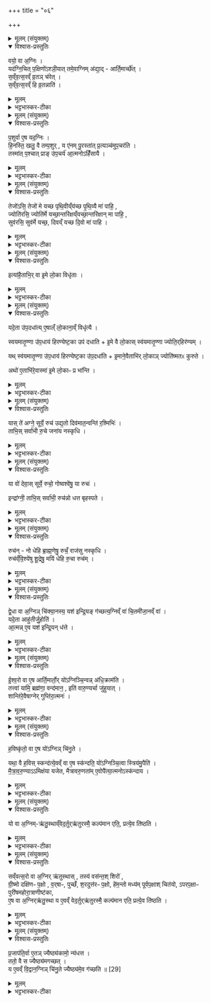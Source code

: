 +++
title = "०६"

+++


<details><summary>मूलम् (संयुक्तम्)</summary>

वयो॒ वा अ॒ग्निर्यद॑ग्नि॒चित्प॒क्षिणो॑ऽश्ञी॒यात्तमे॒वाग्निम॑द्या॒दार्ति॒मार्च्छे॑त्सव्ँवत्स॒रव्ँव्र॒तञ्च॑रेत्सव्ँवत्स॒रँ हि व्र॒तन्नाति॑
</details>

<details open><summary>विश्वास-प्रस्तुतिः</summary>

वयो॒ वा अ॒ग्निः ।  
यद॑ग्नि॒चित् प॒क्षिणो॑ऽश्ञी॒यात् तमे॒वाग्निम् अ॑द्या॒द् - आर्ति॒मार्च्छे॑त् ।  
स॒व्ँव॒त्स॒रव्ँ व्र॒तञ् च॑रेत् ।  
स॒व्ँव॒त्स॒रव्ँ हि व्र॒तन्नाति॑ ।  
</details>

<details><summary>मूलम्</summary>

वयो॒ वा अ॒ग्निः ।  
यद॑ग्नि॒चित् प॒क्षिणो॑ऽश्ञी॒यात् तमे॒वाग्निम् अ॑द्या॒द् - आर्ति॒मार्च्छे॑त् ।  
स॒व्ँव॒त्स॒रव्ँ व्र॒तञ् च॑रेत् ।  
स॒व्ँव॒त्स॒रव्ँ हि व्र॒तन्नाति॑ ।  
</details>

<details><summary>भट्टभास्कर-टीका</summary>

1वयो वा इत्यादि ॥ श्येनाकारत्वात् पक्षी भवत्यग्निः । तस्माद्यदग्निचित्पक्षिणोश्नीयात् पक्षिणो मांसमश्नीयात् तमेवाग्निमद्यात् । तत आर्तिं गच्छेत् म्रियेत । 'उपसर्गादृतिधातौ' इति वृद्धिः । तस्मात्संवत्सरं न मांसमश्नीयादिति विधिः । यस्मात्संवत्सरविधिर्नात्येति ततस्संवत्सरादूर्ध्वमनुवर्त ते । 'ससाधनां क्रियां उपसर्ग आह' इति सोपसर्गक्रियापदमध्याह्रियते । संवत्सरादर्वागेव सर्वव्रतं प्रवर्तते नाति नोर्ध्वम् ॥
</details>

<details><summary>मूलम् (संयुक्तम्)</summary>

प॒शुर्वा ए॒ष यद॒ग्निर्‌हि॒नस्ति॒ खलु॒ वै तम्प॒शुर्य ए॑नम्पु॒रस्ता॑त्प्र॒त्यञ्च॑मुप॒चर॑ति॒ तस्मा॑त्प॒श्चात्प्राङु॑प॒चर्य॑ आ॒त्मनोऽहिँ॑सायै॒
</details>

<details open><summary>विश्वास-प्रस्तुतिः</summary>

प॒शुर्वा ए॒ष यद॒ग्निः ।  
‌हि॒नस्ति॒ खलु॒ वै तम्प॒शुर् , य ए॑नम् पु॒रस्ता॑त् प्र॒त्यञ्च॑मुप॒चर॑ति ।  
तस्मा॑त् प॒श्चात् प्राङ् उ॑प॒चर्य॑ आ॒त्मनोऽहिँ॑सायै ।  
</details>

<details><summary>मूलम्</summary>

प॒शुर्वा ए॒ष यद॒ग्निः ।  
‌हि॒नस्ति॒ खलु॒ वै तम्प॒शुर् , य ए॑नम् पु॒रस्ता॑त् प्र॒त्यञ्च॑मुप॒चर॑ति ।  
तस्मा॑त् प॒श्चात् प्राङ् उ॑प॒चर्य॑ आ॒त्मनोऽहिँ॑सायै ।  
</details>

<details><summary>भट्टभास्कर-टीका</summary>

2पशुर्वा इत्यादि ॥ लुप्तोपमेयम् । यथा पशुः प्रतिकूलकारिणमाभिमुख्येन स्थितं हिनस्ति एवमयमग्निः । यस्मादेवं तस्मात्पशुसदृशोयमग्निः तमपि हिनस्ति । कं? य एनं पुरस्तात् पूर्वस्यां दिशि स्थितः प्रत्यङ्मुखः स प्रत्यञ्चं प्रतिमुखावस्थितमुपचरति आरोहणोपधानप्रोक्षणादिकमस्य करोति । तस्मात्पश्चादपरस्यां दिशि स्थितेन प्राङ्मुखोग्निः उपचर्यः उपचरितव्य इति विधिः । आत्मन एवाहिंसार्थम् । छान्दसो यत् ॥
</details>

<details><summary>मूलम् (संयुक्तम्)</summary>

तेजो॑ऽसि॒ तेजो॑ मे यच्छ पृथि॒वीँय्य॑च्छ [24]  
पृ॒थि॒व्यै मा॑ पाहि॒ ज्योति॑रसि॒ ज्योति॑र्मे यच्छा॒न्तरि॑क्षँय्यच्छा॒न्तरि॑क्षान्मा पाहि॒ सुव॑रसि॒ सुव॑र्मे यच्छ॒ दिव॑य्ँयच्छ दि॒वो मा॑ पा॒ही...
</details>

<details open><summary>विश्वास-प्रस्तुतिः</summary>

तेजो॑ऽसि॒ तेजो॑ मे यच्छ पृथि॒वीय्ँय॑च्छ पृ॒थि॒व्यै मा॑ पाहि॒ ,  
ज्योति॑रसि॒ ज्योति॑र्मे यच्छा॒न्तरि॑क्षय्ँयच्छा॒न्तरि॑क्षान् मा पाहि॒ ,  
सुव॑रसि॒ सुव॑र्मे यच्छ॒, दिवय्ँ यच्छ दि॒वो मा॑ पाहि ।  
</details>

<details><summary>मूलम्</summary>

तेजो॑ऽसि॒ तेजो॑ मे यच्छ पृथि॒वीय्ँय॑च्छ पृ॒थि॒व्यै मा॑ पाहि॒ ,  
ज्योति॑रसि॒ ज्योति॑र्मे यच्छा॒न्तरि॑क्षय्ँयच्छा॒न्तरि॑क्षान् मा पाहि॒ ,  
सुव॑रसि॒ सुव॑र्मे यच्छ॒, दिवय्ँ यच्छ दि॒वो मा॑ पाहि ।  
</details>

<details><summary>भट्टभास्कर-टीका</summary>

3प्रथममध्यमोत्तमासु चितिषु हिरण्येष्टका उपदधाति - तेजोसीत्याद्याः ॥ तेजोसि तेजोहेतुस्त्वमसि तेजो मह्यं देहि पृथिवीं च यच्छ विधेयां कुरु । पृथिव्यै ष्टथिवीनिमित्तात् रोगादेः मां पाहि । पञ्चम्यर्थे चतुर्थी, 'उदात्तयणः' इति तस्या उदात्तत्वम् । एवमुत्तरौ व्याख्येयौ । तेजः कीर्तिः । ज्योतिः दीप्तिः । सुवः स्सुखम् ॥
</details>

<details><summary>मूलम् (संयुक्तम्)</summary>

इत्या॑है॒ताभि॒र्वा इ॒मे लो॒का विधृ॑ता॒
</details>

<details open><summary>विश्वास-प्रस्तुतिः</summary>

इत्या॑है॒ताभि॒र् वा इ॒मे लो॒का विधृ॑ताः ।  
</details>

<details><summary>मूलम्</summary>

इत्या॑है॒ताभि॒र् वा इ॒मे लो॒का विधृ॑ताः ।  
</details>

<details><summary>भट्टभास्कर-टीका</summary>

4अत्रैव ब्राह्मणम् - इत्याहेति ॥ एताभिः हिरण्येष्टकाभिः इमे लोकाः विधृताः एतासामुपधानेनेत्यर्थः ॥
</details>

<details><summary>मूलम् (संयुक्तम्)</summary>

यदे॒ता उ॑प॒दधा॑त्ये॒षाल्ँलो॒काना॒व्ँविधृ॑त्यै स्वयमातृ॒ण्णा उ॑प॒धाय॑ हिरण्येष्ट॒का उप॑ दधाती॒मे वै लो॒कास्स्व॑यमातृ॒ण्णा ज्योति॒र्‌हिर॑ण्य॒य्ँयत्स्व॑यमातृ॒ण्णा उ॑प॒धाय॑ [25]  
हि॒र॒ण्ये॒ष्ट॒का उ॑प॒दधा॑ती॒माने॒वैताभि॑र्लो॒काञ्ज्योति॑ष्मतᳵ कुरु॒तेऽथो॑ ए॒ताभि॑रे॒वास्मा॑ इ॒मे लो॒काᳶ प्र भा॑न्ति॒
</details>

<details open><summary>विश्वास-प्रस्तुतिः</summary>

यदे॒ता उ॑प॒दधा॑त्य् ए॒षाल्ँ लो॒काना॒व्ँ विधृ॑त्यै ।  

स्वयमातृ॒ण्णा उ॑प॒धाय॑ हिरण्येष्ट॒का उप॑ दधाति + इ॒मे वै लो॒कास् स्व॑यमातृ॒ण्णा ज्योति॒र्‌हिर॑ण्यम् ।  

यथ् स्व॑यमातृ॒ण्णा उ॑प॒धाय॑ हिरण्येष्ट॒का उ॑प॒दधा॑ति + इ॒माने॒वैताभि॑र् लो॒काञ् ज्योति॑ष्मतᳵ कुरुते ।

अथो॑ ए॒ताभि॑रे॒वास्मा॑ इ॒मे लो॒काᳶ प्र भा॑न्ति ।  
</details>

<details><summary>मूलम्</summary>

यदे॒ता उ॑प॒दधा॑त्य् ए॒षाल्ँ लो॒काना॒व्ँ विधृ॑त्यै ।  

स्वयमातृ॒ण्णा उ॑प॒धाय॑ हिरण्येष्ट॒का उप॑ दधाति + इ॒मे वै लो॒कास् स्व॑यमातृ॒ण्णा ज्योति॒र्‌हिर॑ण्यम् ।  

यथ् स्व॑यमातृ॒ण्णा उ॑प॒धाय॑ हिरण्येष्ट॒का उ॑प॒दधा॑ति + इ॒माने॒वैताभि॑र् लो॒काञ् ज्योति॑ष्मतᳵ कुरुते ।

अथो॑ ए॒ताभि॑रे॒वास्मा॑ इ॒मे लो॒काᳶ प्र भा॑न्ति ।  
</details>

<details><summary>भट्टभास्कर-टीका</summary>

5यदित्यादि ॥ गतम् । अथो इति । एताभिरिष्टकाभिः ज्योतिष्मन्तः कृता लोका अस्मै यजमानाय प्रकर्षेण भान्ति ॥
</details>

<details><summary>मूलम् (संयुक्तम्)</summary>

यास्ते॑ अग्ने॒ सूर्ये॒ रुच॑ उद्य॒तो दिव॑मात॒न्वन्ति॑ र॒श्मिभिः॑ । ताभि॒स्सर्वा॑भी रु॒चे जना॑य नस्कृधि ।
</details>

<details open><summary>विश्वास-प्रस्तुतिः</summary>

यास् ते॑ अग्ने॒ सूर्ये॒ रुच॑ उद्य॒तो दिव॑मात॒न्वन्ति॑ र॒श्मिभिः॑ ।   
ताभि॒स् सर्वा॑भी रु॒चे जना॑य नस्कृधि ।
</details>

<details><summary>मूलम्</summary>

यास् ते॑ अग्ने॒ सूर्ये॒ रुच॑ उद्य॒तो दिव॑मात॒न्वन्ति॑ र॒श्मिभिः॑ ।   
ताभि॒स् सर्वा॑भी रु॒चे जना॑य नस्कृधि ।
</details>

<details><summary>भट्टभास्कर-टीका</summary>

6अथ तिस्रः ऋचः - यास्ते अग्ने इत्याद्याः ॥ प्रथमाद्वितीये 'ध्रुवासि' इत्यत्र व्याख्याते । सर्वा अनुष्टुभः प्रथमा कृतिर्नामानुष्टुप् । तत्र प्रथमा - उद्यतस्तव सूर्ये स्थिता याः रुचः दिवं रश्मिभिः व्याप्तामातन्वन्ति ताभिस्सर्वाभिः रश्मिभिः नो यजमानाय दीप्तिं कुरु ॥
</details>

<details><summary>मूलम् (संयुक्तम्)</summary>

या वो॑ देवा॒स्सूर्ये॒ रुचो॒ गोष्वश्वे॑षु॒ या रुचः॑ । इन्द्रा॑ग्नी॒ ताभि॒स्सर्वा॑भी॒ रुच॑न्नो धत्त बृहस्पते ।
</details>

<details open><summary>विश्वास-प्रस्तुतिः</summary>

या वो॑ देवा॒स् सूर्ये॒ रुचो॒ गोष्वश्वे॑षु॒ या रुचः॑ ।  

इन्द्रा॑ग्नी॒ ताभि॒स् सर्वा॑भी॒ रुच॑न्नो धत्त बृहस्पते ।
</details>

<details><summary>मूलम्</summary>

या वो॑ देवा॒स् सूर्ये॒ रुचो॒ गोष्वश्वे॑षु॒ या रुचः॑ ।  

इन्द्रा॑ग्नी॒ ताभि॒स् सर्वा॑भी॒ रुच॑न्नो धत्त बृहस्पते ।
</details>

<details><summary>भट्टभास्कर-टीका</summary>

7द्वितीया - हे देवा या वः सूर्ये स्थिताः सूर्यनिवन्धना रुचः गोष्वश्वेषु या रुचः हे इन्द्राग्नी हे बृहस्पते ताभिः सर्वाभिः अस्मभ्यं रुचं धत्त ॥
</details>

<details><summary>मूलम् (संयुक्तम्)</summary>

रुच॑न्नो धेहि [26]  
ब्रा॒ह्म॒णेषु॒ रुचँ॒ राज॑सु नस्कृधि । रुच॑व्ँवि॒श्ये॑षु शू॒द्रेषु॒ मयि॑ धेहि रु॒चा रुच॑म् ।
</details>

<details open><summary>विश्वास-प्रस्तुतिः</summary>

रुच॑न् - नो धेहि ब्रा॒ह्म॒णेषु॒ रुचँ॒ राज॑सु नस्कृधि ।  
रुच॑व्ँवि॒श्ये॑षु शू॒द्रेषु॒ मयि॑ धेहि रु॒चा रुच॑म् ।
</details>

<details><summary>मूलम्</summary>

रुच॑न् - नो धेहि ब्रा॒ह्म॒णेषु॒ रुचँ॒ राज॑सु नस्कृधि ।  
रुच॑व्ँवि॒श्ये॑षु शू॒द्रेषु॒ मयि॑ धेहि रु॒चा रुच॑म् ।
</details>

<details><summary>भट्टभास्कर-टीका</summary>

8तृतीया - नः अस्माकं ब्राह्मणेषु रुचं धेहि स्थापय ॥
</details>

<details><summary>मूलम् (संयुक्तम्)</summary>

द्वे॒धा वा अ॒ग्निञ्चि॑क्या॒नस्य॒ यश॑ इन्द्रि॒यङ्ग॑च्छत्य॒ग्निव्ँवा॑ चि॒तमी॑जा॒नव्ँवा॒ यदे॒ता आहु॑तीर्जु॒होत्या॒त्मन्ने॒व यश॑ इन्द्रि॒यन्ध॑त्त
</details>

<details open><summary>विश्वास-प्रस्तुतिः</summary>

द्वे॒धा वा अ॒ग्निञ् चि॑क्या॒नस्य॒ यश॑ इन्द्रि॒यङ् ग॑च्छत्य॒ग्निव्ँ वा॑ चि॒तमी॑जा॒नव्ँ वा॑ ।  
यदे॒ता आहु॑तीर्जु॒होति॑ ।  
आ॒त्मन्न् ए॒व यश॑ इन्द्रि॒यन् ध॑त्ते ।  
</details>

<details><summary>मूलम्</summary>

द्वे॒धा वा अ॒ग्निञ् चि॑क्या॒नस्य॒ यश॑ इन्द्रि॒यङ् ग॑च्छत्य॒ग्निव्ँ वा॑ चि॒तमी॑जा॒नव्ँ वा॑ ।  
यदे॒ता आहु॑तीर्जु॒होति॑ ।  
आ॒त्मन्न् ए॒व यश॑ इन्द्रि॒यन् ध॑त्ते ।  
</details>

<details><summary>भट्टभास्कर-टीका</summary>

9अथात्र ब्राह्मणम् - द्वेधा वा इत्यादि ॥ अग्निं चिक्यानस्य चितवतः यश इन्द्रियं च द्वेधा गच्छति तमग्निं वा गच्छति ईजानं वा अनग्निकेन क्रतुना इष्टवन्तं न सर्वथाऽग्निचितम् । उभयत्र लिटः कानजादेशः । तस्मादेताभिः 'यास्ते अग्ने' इत्यादिभिराहुतिभिः यश इन्द्रियं चात्मनि स्थापयति, ततो नान्यं गच्छति ॥
</details>

<details><summary>मूलम् (संयुक्तम्)</summary>

ईश्व॒रो वा ए॒ष आर्ति॒मार्तो॒र्यो॑ऽग्निञ्चि॒न्वन्न॑धि॒क्राम॑ति॒ तत्त्वा॑ यामि॒ ब्रह्म॑णा॒ वन्द॑मान॒ इति॑ वारु॒ण्यर्चा [27]  
जु॒हु॒या॒च्छान्ति॑रे॒वैषाग्नेर्गुप्ति॑रा॒त्मनो॑
</details>

<details open><summary>विश्वास-प्रस्तुतिः</summary>

ई॒श्व॒रो वा ए॒ष आर्ति॒मार्तो॒र् यो॑ऽग्निञ्चि॒न्वन्न् अ॑धि॒क्राम॑ति ।  
तत्त्वा॑ यामि॒ ब्रह्म॑णा॒ वन्द॑मान॒ , इति॑ वारु॒ण्यर्चा जु॑हुयात् ।  
शान्ति॑रे॒वैषाग्नेर् गुप्ति॑रा॒त्मनः॑ ।  
</details>

<details><summary>मूलम्</summary>

ई॒श्व॒रो वा ए॒ष आर्ति॒मार्तो॒र् यो॑ऽग्निञ्चि॒न्वन्न् अ॑धि॒क्राम॑ति ।  
तत्त्वा॑ यामि॒ ब्रह्म॑णा॒ वन्द॑मान॒ , इति॑ वारु॒ण्यर्चा जु॑हुयात् ।  
शान्ति॑रे॒वैषाग्नेर् गुप्ति॑रा॒त्मनः॑ ।  
</details>

<details><summary>भट्टभास्कर-टीका</summary>

10ईश्वरो वा इति ॥ 'ईश्वरे तोसुन्कसुनौ' इति हेतौ शता । चयनेन हेतुना अग्निमतिक्रामति । आरोहति वारुण्या । उदात्तनिवृत्तिस्वरेण ङीप उदात्तत्वम्, 'उदात्तयणः' इति विभक्तेः । एषा सञ्चिताहुतिरग्नेश्शान्तिः अधिक्रमणदोषशान्तिहेतुरात्मनश्च गुप्तिः रक्षाहेतुः ॥



  - तत्त्वा॑ यामि॒ ब्रह्म॑णा॒ वन्द॑मान॒स्तदाशा॑स्ते॒ यज॑मानो ह॒विर्भिः॑ ।  
  अहे॑डमानो वरुणे॒ह बो॒द्ध्युरु॑शँस॒ मा न॒ आयु॒ᳶ प्रमो॑षीः ॥
  - तत्रैव याज्या - तत्त्वेति त्रिष्टुप् ॥ हे वरुण ब्रह्मणा मन्त्रेण त्वामेव वन्दमानः स्तुवन्नहं तत्तदर्थम् । चतुर्थ्या लुक् । तदर्थमेव त्वां यामि भजे । यद्वा - तदेव त्वां यामि याचे । छान्दसोन्त्यलोपः, परस्मैपदं च । यजमानोपि सर्वस्तदेवाशास्ते हविर्भिश्चरुपुरोडाशादिभिः हे उरुशंस महास्तुतिक त्वमपि तामस्मदीयां विज्ञापनां इह कर्माणि अहेडमानः अक्रुद्ध्यन् बोधि बुध्यस्व । पूर्ववद्विकरणस्य लुक्, 'हुझल्भ्यो हेर्धिः', 'वा छन्दसि' इत्यपित्त्वादेव ङित्त्वाभावाद्गुणः, अन्त्यलोपश्छान्दसः । किम्पुनस्तत्प्रार्थनीयमित्याह - नः अस्माकं आयुर्दीप्तिमन्नं वा मा प्रमोषीः मा छेत्सीः तदर्थं विशं च रा[राष्ट्रं चा]वगमयेति भावः ॥
  -   12तत्रैव याज्या - तत्त्वा यामि ब्रह्मणा वन्दमान इति त्रिष्टुप् ॥ इयमपि तत्रैव व्याख्याता । हे वरुण अहं ब्रह्मणा मन्त्रेण हविषा त्वां वन्दमानः स्तुवन् अहं त्वामभियाचे यजमानोऽपि तदेव हविर्भिराशास्ते त्वमपि तत्? अहेडमानः अक्रुध्यन् इह कर्मणि बुद्ध्यस्व । किंपुनः तत्? हे वरुण उरु शंसमानः अस्माकमायुर्मा प्रमोषीरिति ॥
</details>

<details><summary>मूलम् (संयुक्तम्)</summary>

ह॒विष्कृ॑तो॒ वा ए॒ष यो॑ऽग्निञ्चि॑नु॒ते यथा॒ वै ह॒विस्स्कन्द॑त्ये॒वव्ँवा ए॒ष स्क॑न्दति॒ यो॑ऽग्निञ्चि॒त्वा स्त्रिय॑मु॒पैति॑ मैत्रावरु॒ण्यामिक्ष॑या यजेत मैत्रावरु॒णता॑मे॒वोपै॑त्या॒त्मनोऽस्क॑न्दाय॒
</details>

<details open><summary>विश्वास-प्रस्तुतिः</summary>

ह॒विष्कृ॑तो॒ वा ए॒ष यो॑ऽग्निञ् चि॑नु॒ते ।  

यथा॒ वै ह॒विस् स्कन्द॑त्ये॒वव्ँ वा ए॒ष स्क॑न्दति॒ यो॑ऽग्निञ्चि॒त्वा स्त्रिय॑मु॒पैति॑ ।   
मै॒त्रा॒व॒रु॒ण्याऽऽमिक्ष॑या यजेत, मैत्रावरु॒णता॑म् ए॒वोपै॑त्या॒त्मनोऽस्क॑न्दाय ।  
</details>

<details><summary>मूलम्</summary>

ह॒विष्कृ॑तो॒ वा ए॒ष यो॑ऽग्निञ् चि॑नु॒ते ।  

यथा॒ वै ह॒विस् स्कन्द॑त्ये॒वव्ँ वा ए॒ष स्क॑न्दति॒ यो॑ऽग्निञ्चि॒त्वा स्त्रिय॑मु॒पैति॑ ।   
मै॒त्रा॒व॒रु॒ण्याऽऽमिक्ष॑या यजेत, मैत्रावरु॒णता॑म् ए॒वोपै॑त्या॒त्मनोऽस्क॑न्दाय ।  
</details>

<details><summary>भट्टभास्कर-टीका</summary>

11हविष्कृतो वा इत्यादि ॥ एष हविष्कृतः निर्वर्तितहवीरूप इति यावत् । 'तृतीया कर्मणि' इति पूर्वपदप्रकृतिस्वरत्वम् । यद्वा - हविष्कृतः कृतहविः भावप्रधानो हविश्शब्दः । 'जातिकालसुखादिम्यः परवचनम्' इति परनिपातः । हविस्थानीयोऽयमग्निश्चिन्वानः तस्मात् हविस्कन्दनं यथा दोषवदेवमस्याः स्त्रिया उपायनम् । तस्मान्मैत्रावरुण्याऽऽमिक्षया यजेतेति विधिः । अनूबन्ध्यास्थानीयं बिधीयते मैत्रावरुणम् । तामिति । मित्रावरुणयोर्भागो मैत्रावरुणः । तद्भावमुपैति स्कन्दनम् । ततश्च हुतकल्पत्वात् स्कन्दनदोषो नास्यात्मनः । यद्वा - स्वार्थिकोऽण् - मित्रावरुणभावमुपैति । ततश्च तद्भावेन स्थितत्वादात्मनः स्यन्दने दोषाप्रसङ्ग इति ॥
</details>

<details><summary>मूलम् (संयुक्तम्)</summary>

यो वा अ॒ग्निमृ॑तु॒स्थाव्ँवेद॒र्तुर्‌ऋ॑तुरस्मै॒ कल्प॑मान एति॒ प्रत्ये॒व ति॑ष्ठति
</details>

<details open><summary>विश्वास-प्रस्तुतिः</summary>

यो वा अ॒ग्निम्-ऋ॑तु॒स्थाव्ँवेद॒र्तुर्‌ऋ॑तुरस्मै॒ कल्प॑मान एति॒, प्रत्ये॒व ति॑ष्ठति ।  
</details>

<details><summary>मूलम्</summary>

यो वा अ॒ग्निम्-ऋ॑तु॒स्थाव्ँवेद॒र्तुर्‌ऋ॑तुरस्मै॒ कल्प॑मान एति॒, प्रत्ये॒व ति॑ष्ठति ।  
</details>

<details><summary>भट्टभास्कर-टीका</summary>

12यो वा अग्निमित्यादि ॥ ऋतुषु वसन्तादिषु तिष्ठतीत्यृतुस्था । आकारान्तलक्षणः कः । ऋतुरृतुः सर्वः ऋतुः अस्मै यनमानाय कल्पमानः संवर्धमान एति प्रवर्तते । प्रतितिष्ठति यजमानः ॥
</details>

<details><summary>मूलम् (संयुक्तम्)</summary>

सव्ँवत्स॒रो वा अ॒ग्निः [28]  
ऋ॒तु॒स्थास्तस्य॑ वस॑न्त॒श्शिरो॑ ग्री॒ष्मो दक्षि॑णᳶ प॒क्षो व॒र्‌षाᳶ पुच्छँ॑ श॒रदुत्त॑रᳶ प॒क्षो हे॑म॒न्तो मध्य॑म्पूर्वप॒क्षाश्चित॑योऽपरप॒क्षाᳶ पुरी॑षमहोरा॒त्राणीष्ट॑का ए॒ष वा अ॒ग्निर्‌ऋ॑तु॒स्था य ए॒वव्ँवेद॒र्तुर्‌ऋ॑तुरस्मै॒ कल्प॑मान एति॒ प्रत्ये॒व ति॑ष्ठति
</details>

<details open><summary>विश्वास-प्रस्तुतिः</summary>

सव्ँवत्स॒रो वा अ॒ग्निर् ऋ॑तुस्थास् , तस्य॑ वस॑न्त॒श् शिरो॑ ,  
ग्री॒ष्मो दक्षि॑णᳶ प॒क्षो , व॒र्‌षाᳶ, पुच्छँ॑, श॒रदुत्त॑रᳶ प॒क्षो, हे॑म॒न्तो मध्य॑म् पूर्वप॒क्षाश् चित॑यो, ऽपरप॒क्षाᳶ पुरी॑षमहोरा॒त्राणीष्ट॑का,  
ए॒ष वा अ॒ग्निर्‌ऋ॑तु॒स्था य ए॒वव्ँ वेद॒र्तुर्‌ऋ॑तुरस्मै॒ कल्प॑मान एति॒ प्रत्ये॒व ति॑ष्ठति ।  
</details>

<details><summary>मूलम्</summary>

सव्ँवत्स॒रो वा अ॒ग्निर् ऋ॑तुस्थास् , तस्य॑ वस॑न्त॒श् शिरो॑ ,  
ग्री॒ष्मो दक्षि॑णᳶ प॒क्षो , व॒र्‌षाᳶ, पुच्छँ॑, श॒रदुत्त॑रᳶ प॒क्षो, हे॑म॒न्तो मध्य॑म् पूर्वप॒क्षाश् चित॑यो, ऽपरप॒क्षाᳶ पुरी॑षमहोरा॒त्राणीष्ट॑का,  
ए॒ष वा अ॒ग्निर्‌ऋ॑तु॒स्था य ए॒वव्ँ वेद॒र्तुर्‌ऋ॑तुरस्मै॒ कल्प॑मान एति॒ प्रत्ये॒व ति॑ष्ठति ।  
</details>

<details><summary>भट्टभास्कर-टीका</summary>

13संवत्सरो वा इत्यादि ॥ गतम् ॥
+++(सम्पादकटिप्पनी - विस्तृतं व्याख्यानमन्यत्र मृग्यम् । )+++
</details>

<details><summary>मूलम् (संयुक्तम्)</summary>

प्र॒जाप॑ति॒र्वा ए॒तञ्ज्यैष्ठ्य॑कामो॒ न्य॑धत्त॒ ततो॒ वै स ज्यैष्ठ्य॑मगच्छ॒द्य ए॒वव्ँवि॒द्वान॒ग्निञ्चि॑नु॒ते ज्यैष्ठ्य॑मे॒व ग॑च्छति ॥ [29]  
</details>

<details open><summary>विश्वास-प्रस्तुतिः</summary>

प्र॒जाप॑ति॒र्वा ए॒तञ् ज्यैष्ठ्य॑कामो॒ न्य॑धत्त ।  
ततो॒ वै स ज्यैष्ठ्य॑मगच्छत् ।  
य ए॒वव्ँ वि॒द्वान॒ग्निञ् चि॑नु॒ते ज्यैष्ठ्य॑मे॒व ग॑च्छति ॥ [29]  
</details>

<details><summary>मूलम्</summary>

प्र॒जाप॑ति॒र्वा ए॒तञ् ज्यैष्ठ्य॑कामो॒ न्य॑धत्त ।  
ततो॒ वै स ज्यैष्ठ्य॑मगच्छत् ।  
य ए॒वव्ँ वि॒द्वान॒ग्निञ् चि॑नु॒ते ज्यैष्ठ्य॑मे॒व ग॑च्छति ॥ [29]  
</details>

<details><summary>भट्टभास्कर-टीका</summary>

14प्रजापतिर्वा इत्यादि ॥ एवमृतुस्थां अग्निं क्रतुषु न्यधत्त । गतमन्यत् ॥

इति पञ्चमे सप्तमे षष्ठोनुवाकः ॥  
</details>
